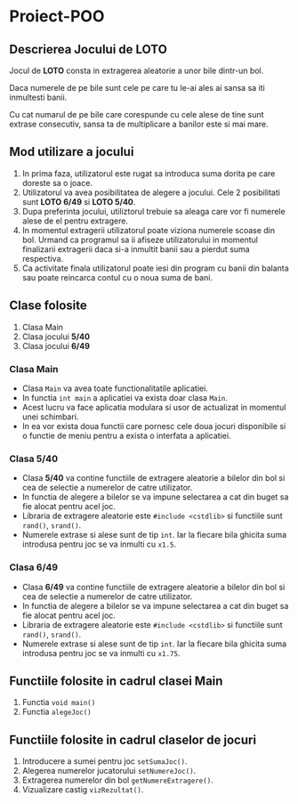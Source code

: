 # Proiect-POO

## Descrierea Jocului de LOTO

Jocul de **LOTO** consta in extragerea aleatorie a unor bile dintr-un bol.

Daca numerele de pe bile sunt cele pe care tu le-ai ales ai sansa sa iti inmultesti banii.

Cu cat numarul de pe bile care corespunde cu cele alese de tine sunt extrase consecutiv, sansa ta de multiplicare a banilor este si mai mare.

## Mod utilizare a jocului

1. In prima faza, utilizatorul este rugat sa introduca suma dorita pe care doreste sa o joace.
2. Utilizatorul va avea posibilitatea de alegere a jocului. Cele 2 posibilitati sunt **LOTO 6/49** si **LOTO 5/40**.
3. Dupa preferinta jocului, utiliztorul trebuie sa aleaga care vor fi numerele alese de el pentru extragere.
4. In momentul extragerii utilizatorul poate viziona numerele scoase din bol. Urmand ca programul sa ii afiseze utilizatorului in momentul finalizarii extragerii daca si-a inmultit banii sau a pierdut suma respectiva.
5. Ca activitate finala utilizatorul poate iesi din program cu banii din balanta sau poate reincarca contul cu o noua suma de bani.

## Clase folosite

1. Clasa Main
2. Clasa jocului **5/40**
3. Clasa jocului **6/49**

### Clasa Main

- Clasa `Main` va avea toate functionalitatile aplicatiei.
- In functia `int main` a aplicatiei va exista doar clasa `Main`.
- Acest lucru va face aplicatia modulara si usor de actualizat in momentul unei schimbari.
- In ea vor exista doua functii care pornesc cele doua jocuri disponibile si o functie de meniu pentru a exista o interfata a aplicatiei.

### Clasa 5/40

- Clasa **5/40** va contine functiile de extragere aleatorie a bilelor din bol si cea de selectie a numerelor de catre utilizator.
- In functia de alegere a bilelor se va impune selectarea a cat din buget sa fie alocat pentru acel joc.
- Libraria de extragere aleatorie este `#include <cstdlib>` si functiile sunt `rand()`, `srand()`.
- Numerele extrase si alese sunt de tip `int`. Iar la fiecare bila ghicita suma introdusa pentru joc se va inmulti cu `x1.5`.

### Clasa 6/49

- Clasa **6/49** va contine functiile de extragere aleatorie a bilelor din bol si cea de selectie a numerelor de catre utilizator.
- In functia de alegere a bilelor se va impune selectarea a cat din buget sa fie alocat pentru acel joc.
- Libraria de extragere aleatorie este `#include <cstdlib>` si functiile sunt `rand()`, `srand()`.
- Numerele extrase si alese sunt de tip `int`. Iar la fiecare bila ghicita suma introdusa pentru joc se va inmulti cu `x1.75`.

## Functiile folosite in cadrul clasei Main

1. Functia `void main()`
2. Functia `alegeJoc()`

## Functiile folosite in cadrul claselor de jocuri

1. Introducere a sumei pentru joc `setSumaJoc()`.
2. Alegerea numerelor jucatorului `setNumereJoc()`.
3. Extragerea numerelor din bol `getNumereExtragere()`.
4. Vizualizare castig `vizRezultat()`.